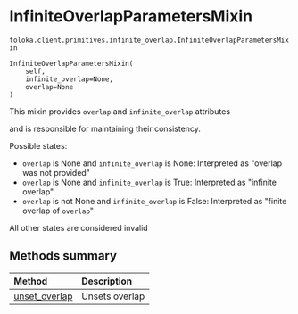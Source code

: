 # InfiniteOverlapParametersMixin
`toloka.client.primitives.infinite_overlap.InfiniteOverlapParametersMixin`

```
InfiniteOverlapParametersMixin(
    self,
    infinite_overlap=None,
    overlap=None
)
```

This mixin provides `overlap` and `infinite_overlap` attributes


and is responsible for maintaining their consistency.

Possible states:
* `overlap` is None and `infinite_overlap` is None:
    Interpreted as "overlap was not provided"
* `overlap` is None and `infinite_overlap` is True:
    Interpreted as "infinite overlap"
* `overlap` is not None and `infinite_overlap` is False:
    Interpreted as "finite overlap of `overlap`"

All other states are considered invalid

## Methods summary

| Method | Description |
| :------| :-----------|
[unset_overlap](toloka.client.primitives.infinite_overlap.InfiniteOverlapParametersMixin.unset_overlap.md)| Unsets overlap
